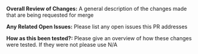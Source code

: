 **Overall Review of Changes:**
A general description of the changes made that are being requested for merge

**Any Related Open Issues:**
Please list any open issues this PR addresses

**How as this been tested?:**
Please give an overview of how these changes were tested. If they were not please use N/A

